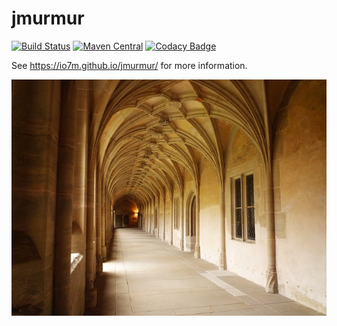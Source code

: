 jmurmur
=====

[![Build Status](https://travis-ci.org/io7m/jmurmur.svg)](https://travis-ci.org/io7m/jmurmur)
[![Maven Central](https://maven-badges.herokuapp.com/maven-central/com.io7m.jmurmur/com.io7m.jmurmur/badge.png)](https://maven-badges.herokuapp.com/maven-central/com.io7m.jmurmur/com.io7m.jmurmur)
[![Codacy Badge](https://api.codacy.com/project/badge/Grade/8b7cef58170b45a5960ccd48aa2ef99e)](https://www.codacy.com/app/github_79/jmurmur?utm_source=github.com&amp;utm_medium=referral&amp;utm_content=io7m/jmurmur&amp;utm_campaign=Badge_Grade)

See https://io7m.github.io/jmurmur/ for more information.

![jmurmur](./src/site/resources/jmurmur.jpg?raw=true)
